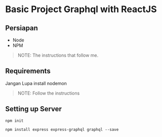 # Basic Project Graphql with ReactJS
## Persiapan
- Node
- NPM

> NOTE: The instructions that follow me.

## Requirements

Jangan Lupa install nodemon
> NOTE: Follow the instructions
## Setting up Server

```
npm init
```
```
npm install express express-graphql graphql --save
```
